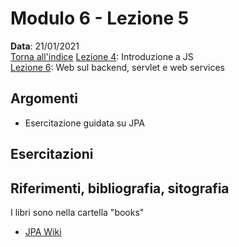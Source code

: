# Modulo 6 - Lezione 5

__Data__: 21/01/2021  
[Torna all'indice](/README.md)
[Lezione 4](/modulo-06/lezione-4.md): Introduzione a JS  
[Lezione 6](/modulo-06/lezione-6.md): Web sul backend, servlet e web services

## Argomenti

- Esercitazione guidata su JPA

## Esercitazioni


## Riferimenti, bibliografia, sitografia

I libri sono nella cartella "books"

- [JPA Wiki](https://en.wikibooks.org/wiki/Java_Persistence)


